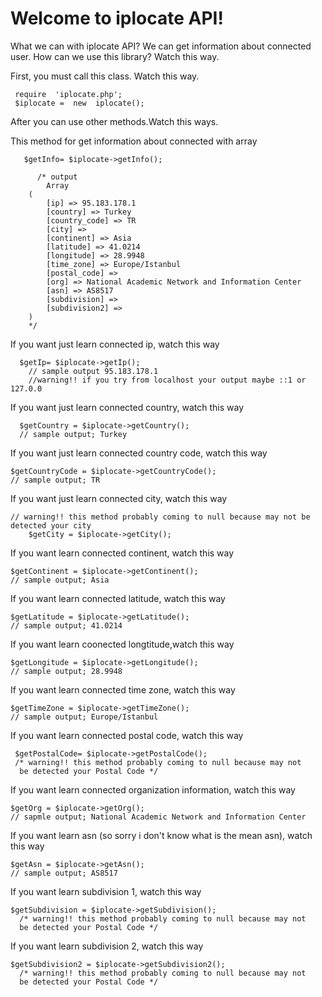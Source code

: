# Welcome to iplocate API!
What we can with iplocate API? We can get information about connected user. How can we use this library? Watch this way.

First, you must call this class. Watch this way.
   

     require  'iplocate.php';
	 $iplocate =  new  iplocate();


After you can use other methods.Watch this ways.
			

This method for get information about connected with array
  

   

       $getInfo= $iplocate->getInfo();
          
          /* output
            Array
        (
            [ip] => 95.183.178.1
            [country] => Turkey
            [country_code] => TR
            [city] => 
            [continent] => Asia
            [latitude] => 41.0214
            [longitude] => 28.9948
            [time_zone] => Europe/Istanbul
            [postal_code] => 
            [org] => National Academic Network and Information Center
            [asn] => AS8517
            [subdivision] => 
            [subdivision2] => 
        )
        */


If you want just learn connected ip, watch this way

  

      $getIp= $iplocate->getIp();
        // sample output 95.183.178.1 
        //warning!! if you try from localhost your output maybe ::1 or 127.0.0
 If you want just learn connected country, watch this way

      $getCountry = $iplocate->getCountry(); 
      // sample output; Turkey
      

If you want just learn connected country code, watch this way

    $getCountryCode = $iplocate->getCountryCode();
    // sample output; TR
    
If you want just learn connected city, watch this way
	

    // warning!! this method probably coming to null because may not be detected your city
        $getCity = $iplocate->getCity();

If you want learn connected continent, watch this way

    $getContinent = $iplocate->getContinent();
    // sample output; Asia
If you want learn connected latitude, watch this way

    $getLatitude = $iplocate->getLatitude();
    // sample output; 41.0214
    
If you want learn coonected longtitude,watch this way

    $getLongitude = $iplocate->getLongitude();
    // sample output; 28.9948
If you want learn connected time zone, watch this way

    $getTimeZone = $iplocate->getTimeZone();
    // sample output; Europe/Istanbul
If you want learn connected postal code, watch this way

     $getPostalCode= $iplocate->getPostalCode();
     /* warning!! this method probably coming to null because may not
      be detected your Postal Code */
If you want learn connected organization information, watch this way

    $getOrg = $iplocate->getOrg();
    // sapmle output; National Academic Network and Information Center
    
If you want learn asn (so sorry i don't know what is the mean asn), watch this way

    $getAsn = $iplocate->getAsn();
    // sample output; AS8517
    
If you want learn subdivision 1, watch this way

    $getSubdivision = $iplocate->getSubdivision();
      /* warning!! this method probably coming to null because may not
      be detected your Postal Code */
    
    
If you want learn subdivision 2, watch this way

    $getSubdivision2 = $iplocate->getSubdivision2();
      /* warning!! this method probably coming to null because may not
      be detected your Postal Code */










    




 
